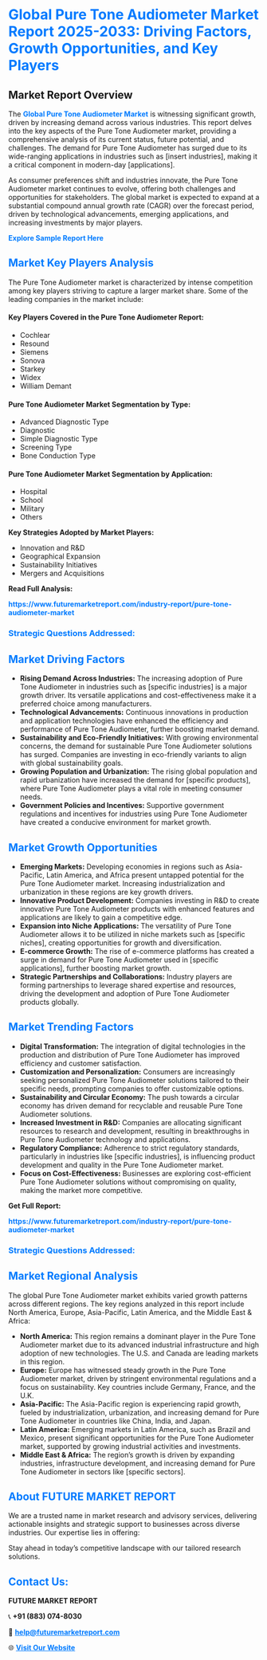 <h1 style="color: #007BFF;">Global Pure Tone Audiometer Market Report 2025-2033: Driving Factors, Growth Opportunities, and Key Players</h1>

<section id="overview">
<h2>Market Report Overview</h2>
<p>The <a href="https://www.futuremarketreport.com/industry-report/pure-tone-audiometer-market" style="color: #007BFF; text-decoration: none;"><strong>Global Pure Tone Audiometer Market</strong></a> is witnessing significant growth, driven by increasing demand across various industries. This report delves into the key aspects of the Pure Tone Audiometer market, providing a comprehensive analysis of its current status, future potential, and challenges. The demand for Pure Tone Audiometer has surged due to its wide-ranging applications in industries such as [insert industries], making it a critical component in modern-day [applications].</p>
<p>As consumer preferences shift and industries innovate, the Pure Tone Audiometer market continues to evolve, offering both challenges and opportunities for stakeholders. The global market is expected to expand at a substantial compound annual growth rate (CAGR) over the forecast period, driven by technological advancements, emerging applications, and increasing investments by major players.</p>
</section>

<section id="overview">
<p><a href="https://www.futuremarketreport.com/request-sample/reportId=54663" style="color: #007BFF; text-decoration: none;"><strong>Explore Sample Report Here</strong></a></p>
</section>

<section id="key-players">
<h2 style="color: #007BFF;">Market Key Players Analysis</h2>
<p>The Pure Tone Audiometer market is characterized by intense competition among key players striving to capture a larger market share. Some of the leading companies in the market include:</p>
<h4>Key Players Covered in the Pure Tone Audiometer Report:</h4>
<ul><li>Cochlear</li><li>Resound</li><li>Siemens</li><li>Sonova</li><li>Starkey</li><li>Widex</li><li>William Demant</li></ul>
<h4>Pure Tone Audiometer Market Segmentation by Type:</h4>
<ul><li>Advanced Diagnostic Type</li><li>Diagnostic</li><li>Simple Diagnostic Type</li><li>Screening Type</li><li>Bone Conduction Type</li></ul>

<h4>Pure Tone Audiometer Market Segmentation by Application:</h4>
<ul><li>Hospital</li><li>School</li><li>Military</li><li>Others</li></ul>
<p><strong>Key Strategies Adopted by Market Players:</strong></p>
<ul>
<li>Innovation and R&D</li>
<li>Geographical Expansion</li>
<li>Sustainability Initiatives</li>
<li>Mergers and Acquisitions</li>
</ul>
</section>

<section>
<p><strong>Read Full Analysis: </strong></p><a href="https://www.futuremarketreport.com/industry-report/pure-tone-audiometer-market" style="color: #007BFF; text-decoration: none;"><strong>https://www.futuremarketreport.com/industry-report/pure-tone-audiometer-market</strong></a>
<h3 style="color: #007BFF;">Strategic Questions Addressed:</h3>
</section>

<section id="driving-factors">
<h2 style="color: #007BFF;">Market Driving Factors</h2>
<ul>
<li><strong>Rising Demand Across Industries:</strong> The increasing adoption of Pure Tone Audiometer in industries such as [specific industries] is a major growth driver. Its versatile applications and cost-effectiveness make it a preferred choice among manufacturers.</li>
<li><strong>Technological Advancements:</strong> Continuous innovations in production and application technologies have enhanced the efficiency and performance of Pure Tone Audiometer, further boosting market demand.</li>
<li><strong>Sustainability and Eco-Friendly Initiatives:</strong> With growing environmental concerns, the demand for sustainable Pure Tone Audiometer solutions has surged. Companies are investing in eco-friendly variants to align with global sustainability goals.</li>
<li><strong>Growing Population and Urbanization:</strong> The rising global population and rapid urbanization have increased the demand for [specific products], where Pure Tone Audiometer plays a vital role in meeting consumer needs.</li>
<li><strong>Government Policies and Incentives:</strong> Supportive government regulations and incentives for industries using Pure Tone Audiometer have created a conducive environment for market growth.</li>
</ul>
</section>

<section id="growth-opportunities">
<h2 style="color: #007BFF;">Market Growth Opportunities</h2>
<ul>
<li><strong>Emerging Markets:</strong> Developing economies in regions such as Asia-Pacific, Latin America, and Africa present untapped potential for the Pure Tone Audiometer market. Increasing industrialization and urbanization in these regions are key growth drivers.</li>
<li><strong>Innovative Product Development:</strong> Companies investing in R&D to create innovative Pure Tone Audiometer products with enhanced features and applications are likely to gain a competitive edge.</li>
<li><strong>Expansion into Niche Applications:</strong> The versatility of Pure Tone Audiometer allows it to be utilized in niche markets such as [specific niches], creating opportunities for growth and diversification.</li>
<li><strong>E-commerce Growth:</strong> The rise of e-commerce platforms has created a surge in demand for Pure Tone Audiometer used in [specific applications], further boosting market growth.</li>
<li><strong>Strategic Partnerships and Collaborations:</strong> Industry players are forming partnerships to leverage shared expertise and resources, driving the development and adoption of Pure Tone Audiometer products globally.</li>
</ul>
</section>

<section id="trending-factors">
<h2 style="color: #007BFF;">Market Trending Factors</h2>
<ul>
<li><strong>Digital Transformation:</strong> The integration of digital technologies in the production and distribution of Pure Tone Audiometer has improved efficiency and customer satisfaction.</li>
<li><strong>Customization and Personalization:</strong> Consumers are increasingly seeking personalized Pure Tone Audiometer solutions tailored to their specific needs, prompting companies to offer customizable options.</li>
<li><strong>Sustainability and Circular Economy:</strong> The push towards a circular economy has driven demand for recyclable and reusable Pure Tone Audiometer solutions.</li>
<li><strong>Increased Investment in R&D:</strong> Companies are allocating significant resources to research and development, resulting in breakthroughs in Pure Tone Audiometer technology and applications.</li>
<li><strong>Regulatory Compliance:</strong> Adherence to strict regulatory standards, particularly in industries like [specific industries], is influencing product development and quality in the Pure Tone Audiometer market.</li>
<li><strong>Focus on Cost-Effectiveness:</strong> Businesses are exploring cost-efficient Pure Tone Audiometer solutions without compromising on quality, making the market more competitive.</li>
</ul>
</section>

<section>
<p><strong>Get Full Report: </strong></p><a href="https://www.futuremarketreport.com/industry-report/pure-tone-audiometer-market" style="color: #007BFF; text-decoration: none;"><strong>https://www.futuremarketreport.com/industry-report/pure-tone-audiometer-market</strong></a>
<h3 style="color: #007BFF;">Strategic Questions Addressed:</h3>
</section>


<section id="regional-analysis">
<h2 style="color: #007BFF;">Market Regional Analysis</h2>
<p>The global Pure Tone Audiometer market exhibits varied growth patterns across different regions. The key regions analyzed in this report include North America, Europe, Asia-Pacific, Latin America, and the Middle East & Africa:</p>
<ul>
<li><strong>North America:</strong> This region remains a dominant player in the Pure Tone Audiometer market due to its advanced industrial infrastructure and high adoption of new technologies. The U.S. and Canada are leading markets in this region.</li>
<li><strong>Europe:</strong> Europe has witnessed steady growth in the Pure Tone Audiometer market, driven by stringent environmental regulations and a focus on sustainability. Key countries include Germany, France, and the U.K.</li>
<li><strong>Asia-Pacific:</strong> The Asia-Pacific region is experiencing rapid growth, fueled by industrialization, urbanization, and increasing demand for Pure Tone Audiometer in countries like China, India, and Japan.</li>
<li><strong>Latin America:</strong> Emerging markets in Latin America, such as Brazil and Mexico, present significant opportunities for the Pure Tone Audiometer market, supported by growing industrial activities and investments.</li>
<li><strong>Middle East & Africa:</strong> The region’s growth is driven by expanding industries, infrastructure development, and increasing demand for Pure Tone Audiometer in sectors like [specific sectors].</li>
</ul>
</section>

<footer>
<h2 style="color: #007BFF;">About FUTURE MARKET REPORT</h2>
<p>We are a trusted name in market research and advisory services, delivering actionable insights and strategic support to businesses across diverse industries. Our expertise lies in offering:</p>

<p>Stay ahead in today’s competitive landscape with our tailored research solutions.</p>

<h2 style="color: #007BFF;">Contact Us:</h2>
<p><strong>FUTURE MARKET REPORT</strong></p>
<p>📞 <strong>+91 (883) 074-8030</strong></p>
<p>📧 <strong><a href="mailto:help@futuremarketreport.com" style="color: #007BFF;">help@futuremarketreport.com</a></strong></p>
<p>🌐 <strong><a href="https://www.futuremarketreport.com/" style="color: #007BFF;">Visit Our Website</a></strong></p>
</footer>